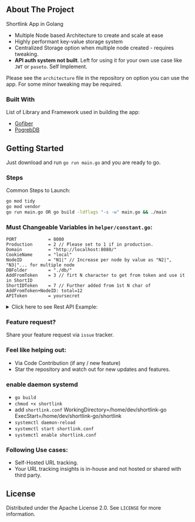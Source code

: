 ## About The Project

Shortlink App in Golang

* Multiple Node based Architecture to create and scale at ease
* Highly performant key-value storage system
* Centralized Storage option when multiple node created - requires tweaking.
* **API auth system not built**. Left for using it for your own use case like `JWT` or `paseto`. Self Implement.

Please see the `architecture` file in the repository on option you can use the app. For some minor tweaking may be required.

### Built With

List of Library and Framework used in building the app:

* [Gofiber](https://gofiber.io)
* [PogrebDB](github.com/dgraph-io/badger/v3)


<!-- GETTING STARTED -->
## Getting Started

Just download and run `go run main.go` and you are ready to go.

### Steps

Common Steps to Launch:

  ```sh
  go mod tidy
  go mod vendor
  go run main.go OR go build -ldflags "-s -w" main.go && ./main
  ```

### Must Changeable Variables in `helper/constant.go`:

```
PORT            = 8080
Production      = 2 // Please set to 1 if in production.
Domain          = "http://localhost:8080/"
CookieName      = "local"
NodeID          = "N1|" // Increase per node by value as "N2|", "N3|"... for multiple node
DBFolder        = "./db/"
AddFromToken    = 3 // firt N character to get from token and use it in ShortID
ShortIDToken    = 7 // Further added from 1st N char of AddFromToken+NodeID: total=12
APIToken        = yoursecret
```

<details>
<summary>Click here to see Rest API Example:</summary>

  1. Short URL redirector: `/:short_code_here`
  2. API Routes:
>    - /api/create [Post]
>>     Takes `{"url": "https://github.com"}` with `Authorization: Bearer {APIToken}` from Header
>    - /api/update [Post]
>>     Takes `{"old": "https://github.com", "new": "https://bitbucket.com", "short": "shortcode"}` with `Authorization: Bearer {token}` from Header
>    - /api/delete [Post]
>>     Takes `{ "long": "https://bitbucket.com", "short": "shortcode"}` with `Authorization: Bearer {APIToken}` from Header
>    - /api/fetch [GET]
>>      Takes `Authorization: Bearer {APIToken}` from Header
>    - /api/fetch/:short_code_here [GET]
>>      {short_code_here} in the URL and Takes `Authorization: Bearer {APIToken}` from Header

**Note:** Remember to implement `Auth` system of your own and Replace `APITokenLength` check with your own function.
</details>

### Feature request?

Share your feature request via `issue` tracker.

### Feel like helping out:

- Via Code Contribution (if any / new feature)
- Star the repository and watch out for new updates and features.

### enable daemon systemd
- `go build`
- `chmod +x shortlink`
- add `shortlink.conf` 
WorkingDirectory=/home/dev/shortlink-go
ExecStart=/home/dev/shortlink-go/shortlink
- `systemctl daemon-reload`
- `systemctl start shortlink.conf`
- `systemctl enable shortlink.conf`

### Following Use cases:

- Self-Hosted URL tracking.
- Your URL tracking insights is in-house and not hosted or shared with third party.

<!-- LICENSE -->
## License

Distributed under the Apache License 2.0. See `LICENSE` for more information.


